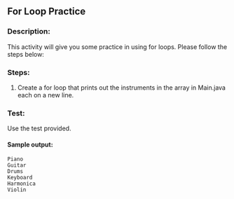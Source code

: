 ## For Loop Practice
### Description:
This activity will give you some practice in using for loops.
Please follow the steps below:

### Steps:
1. Create a for loop that prints out the instruments in the array in Main.java each on a new line.

### Test:
Use the test provided.

#### Sample output:
```
Piano
Guitar
Drums
Keyboard
Harmonica
Violin
```
